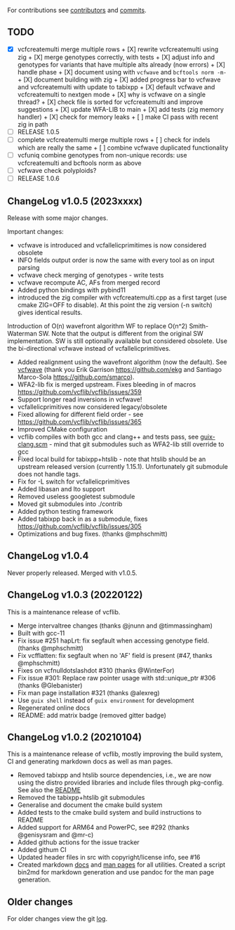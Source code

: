 For contributions see
[contributors](https://github.com/vcflib/vcflib/graphs/contributors)
and
[commits](https://github.com/vcflib/vcflib/commits/master).

## TODO

- [X] vcfcreatemulti merge multiple rows
      + [X] rewrite vcfcreatemulti using zig
      + [X] merge genotypes correctly, with tests
      + [X] adjust info and genotypes for variants that have multiple alts already (now errors)
      + [X] handle phase
      + [X] document using with `vcfwave` and `bcftools norm -m-`
      + [X] document building with zig
      + [X] added progress bar to vcfwave and vcfcreatemulti with update to tabixpp
      + [X] default vcfwave and vcfcreatemulti to nextgen mode
      + [X] why is vcfwave on a single thread?
      + [X] check file is sorted for vcfcreatemulti and improve suggestions
      + [X] update WFA-LIB to main
      + [X] add tests (zig memory handler)
      + [X] check for memory leaks
      + [ ] make CI pass with recent zig in path
- [ ] RELEASE 1.0.5
- [ ] complete vcfcreatemulti merge multiple rows
      + [ ] check for indels which are really the same
      + [ ] combine vcfwave duplicated functionality
- [ ] vcfuniq combine genotypes from non-unique records: use vcfcreatemulti and bcftools norm as above
- [ ] vcfwave check polyploids?
- [ ] RELEASE 1.0.6

## ChangeLog v1.0.5 (2023xxxx)

Release with some major changes.

Important changes:

+ vcfwave is introduced and vcfallelicprimitimes is now considered obsolete
+ INFO fields output order is now the same with every tool as on input parsing
+ vcfwave check merging of genotypes - write tests
+ vcfwave recompute AC, AFs from merged record
+ Added python bindings with pybind11
+ introduced the zig compiler with vcfcreatemulti.cpp as a first target (use cmake ZIG=OFF to disable). At this point the zig version (-n switch) gives identical results.

Introduction of O(n) wavefront algorithm WF to replace O(n^2) Smith-Waterman SW. Note that the output is different from the original SW implementation. SW is still optionally available but considered obsolete. Use the bi-directional vcfwave instead of vcfallelicprimitives.

+ Added realignment using the wavefront algorithm (now the default). See [vcfwave](./doc/vcfwave.md) (thank you Erik Garrison https://github.com/ekg and Santiago Marco-Sola  https://github.com/smarco).
+ WFA2-lib fix is merged upstream. Fixes bleeding in of macros https://github.com/vcflib/vcflib/issues/359
+ Support longer read inversions in vcfwave!
+ vcfallelicprimitives now considered legacy/obsolete
+ Fixed allowing for different field order - see https://github.com/vcflib/vcflib/issues/365
+ Improved CMake configuration
+ vcflib compiles with both gcc and clang++ and tests pass, see [guix-clang.scm](./guix-clang.scm) - mind that git submodules such as WFA2-lib still override to gcc
+ Fixed local build for tabixpp+htslib - note that htslib should be an upstream released version (currently 1.15.1). Unfortunately git submodule does not handle tags.
+ Fix for -L switch for vcfallelicprimitives
+ Added libasan and lto support
+ Removed useless googletest submodule
+ Moved git submodules into ./contrib
+ Added python testing framework
+ Added tabixpp back in as a submodule, fixes https://github.com/vcflib/vcflib/issues/305
+ Optimizations and bug fixes. (thanks @mphschmitt)

## ChangeLog v1.0.4

Never properly released. Merged with v1.0.5.

## ChangeLog v1.0.3 (20220122)

This is a maintenance release of vcflib.

+ Merge intervaltree changes (thanks @jnunn and @timmassingham)
+ Built with gcc-11
+ Fix issue #251 hapLrt: fix segfault when accessing genotype field. (thanks @mphschmitt)
+ Fix vcfflatten: fix segfault when no 'AF' field is present (#47, thanks @mphschmitt)
+ Fixes on vcfnulldotslashdot #310 (thanks @WinterFor)
+ Fix issue #301: Replace raw pointer usage with std::unique_ptr #306 (thanks @Glebanister)
+ Fix man page installation #321 (thanks @alexreg)
+ Use `guix shell` instead of `guix environment` for development
+ Regenerated online docs
+ README: add matrix badge (removed gitter badge)

## ChangeLog v1.0.2 (20210104)

This is a maintenance release of vcflib, mostly improving the build
system, CI and generating markdown docs as well as man pages.

+ Removed tabixpp and htslib source dependencies, i.e., we are now using
  the distro provided libraries and include files through pkg-config.
  See also the [README](README.md#build-from-source)
+ Removed the tabixpp+htslib git submodules
+ Generalise and document the cmake build system
+ Added tests to the cmake build system and build instructions to README
+ Added support for ARM64 and PowerPC, see #292 (thanks @genisysram and @mr-c)
+ Added github actions for the issue tracker
+ Added githum CI
+ Updated header files in src with copyright/license info, see #16
+ Created markdown [docs](./doc/vcflib.md) and [man pages](./man/) for
  all utilities. Created a script bin2md for markdown generation and
  use pandoc for the man page generation.

## Older changes

For older changes view the git [log](https://github.com/vcflib/vcflib/commits/master).
